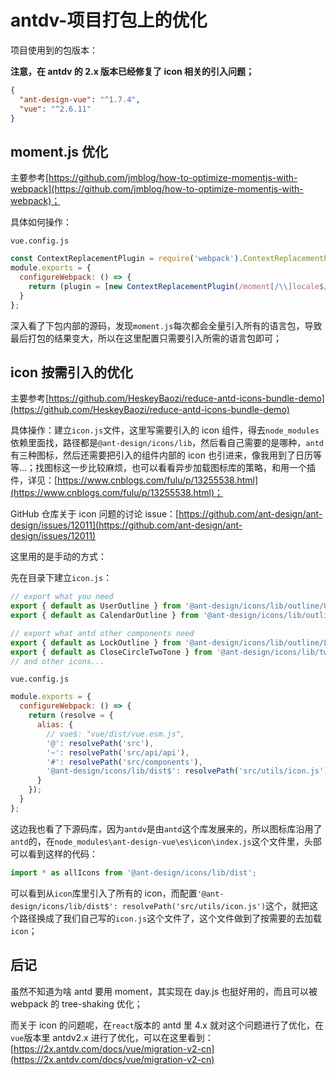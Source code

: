 <!--
 * @Description:
 * @Author: youzi
 * @Date: 2021-03-26 14:21:11
 * @LastEditors: youzi
 * @LastEditTime: 2021-03-26 15:05:21
-->

# antdv-项目打包上的优化

项目使用到的包版本：

**注意，在 antdv 的 2.x 版本已经修复了 icon 相关的引入问题；**

```json
{
  "ant-design-vue": "^1.7.4",
  "vue": "^2.6.11"
}
```

## moment.js 优化

主要参考[https://github.com/jmblog/how-to-optimize-momentjs-with-webpack](https://github.com/jmblog/how-to-optimize-momentjs-with-webpack)；

具体如何操作：

`vue.config.js`

```js
const ContextReplacementPlugin = require('webpack').ContextReplacementPlugin;
module.exports = {
  configureWebpack: () => {
    return (plugin = [new ContextReplacementPlugin(/moment[/\\]locale$/, /zh\-cn/)]);
  }
};
```

深入看了下包内部的源码，发现`moment.js`每次都会全量引入所有的语言包，导致最后打包的结果变大，所以在这里配置只需要引入所需的语言包即可；

## icon 按需引入的优化

主要参考[https://github.com/HeskeyBaozi/reduce-antd-icons-bundle-demo](https://github.com/HeskeyBaozi/reduce-antd-icons-bundle-demo)

具体操作：建立`icon.js`文件，这里写需要引入的 icon 组件，得去`node_modules`依赖里面找，路径都是`@ant-design/icons/lib`，然后看自己需要的是哪种，`antd`有三种图标，然后还需要把引入的组件内部的 icon 也引进来，像我用到了日历等等...；找图标这一步比较麻烦，也可以看看异步加载图标库的策略，和用一个插件，详见：[https://www.cnblogs.com/fulu/p/13255538.html](https://www.cnblogs.com/fulu/p/13255538.html)；

GitHub 仓库关于 icon 问题的讨论 issue：[https://github.com/ant-design/ant-design/issues/12011](https://github.com/ant-design/ant-design/issues/12011)

这里用的是手动的方式：

先在目录下建立`icon.js`：

```js
// export what you need
export { default as UserOutline } from '@ant-design/icons/lib/outline/UserOutline';
export { default as CalendarOutline } from '@ant-design/icons/lib/outline/CalendarOutline';

// export what antd other components need
export { default as LockOutline } from '@ant-design/icons/lib/outline/LockOutline';
export { default as CloseCircleTwoTone } from '@ant-design/icons/lib/twotone/CloseCircleTwoTone';
// and other icons...
```

`vue.config.js`

```js
module.exports = {
  configureWebpack: () => {
    return (resolve = {
      alias: {
        // vue$: "vue/dist/vue.esm.js",
        '@': resolvePath('src'),
        '~': resolvePath('src/api/api'),
        '#': resolvePath('src/components'),
        '@ant-design/icons/lib/dist$': resolvePath('src/utils/icon.js')
      }
    });
  }
};
```

这边我也看了下源码库，因为`antdv`是由`antd`这个库发展来的，所以图标库沿用了`antd`的，在`node_modules\ant-design-vue\es\icon\index.js`这个文件里，头部可以看到这样的代码：

```js
import * as allIcons from '@ant-design/icons/lib/dist';
```

可以看到从`icon`库里引入了所有的 icon，而配置`'@ant-design/icons/lib/dist$': resolvePath('src/utils/icon.js')`这个，就把这个路径换成了我们自己写的`icon.js`这个文件了，这个文件做到了按需要的去加载`icon`；

## 后记

虽然不知道为啥 antd 要用 moment，其实现在 day.js 也挺好用的，而且可以被 webpack 的 tree-shaking 优化；

而关于 icon 的问题呢，在`react`版本的 antd 里 4.x 就对这个问题进行了优化，在`vue`版本里 antdv2.x 进行了优化，可以在这里看到：[https://2x.antdv.com/docs/vue/migration-v2-cn](https://2x.antdv.com/docs/vue/migration-v2-cn)
